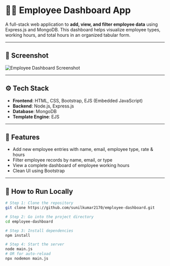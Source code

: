 # 🧑‍💼 Employee Dashboard App

A full-stack web application to **add, view, and filter employee data** using Express.js and MongoDB. This dashboard helps visualize employee types, working hours, and total hours in an organized tabular form.

---

## 📸 Screenshot

![Employee Dashboard Screenshot](Screenshot%202025-06-09%20090858.png)

---

## ⚙️ Tech Stack

- **Frontend**: HTML, CSS, Bootstrap, EJS (Embedded JavaScript)
- **Backend**: Node.js, Express.js
- **Database**: MongoDB
- **Template Engine**: EJS

---

## 🧩 Features

- Add new employee entries with name, email, employee type, rate & hours
- Filter employee records by name, email, or type
- View a complete dashboard of employee working hours
- Clean UI using Bootstrap

---

## 🚀 How to Run Locally

```bash
# Step 1: Clone the repository
git clone https://github.com/sunilkumar2170/employee-dashboard.git

# Step 2: Go into the project directory
cd employee-dashboard

# Step 3: Install dependencies
npm install

# Step 4: Start the server
node main.js
# OR for auto-reload
npx nodemon main.js
